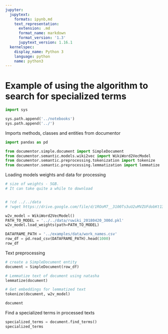 ```yaml
---
jupyter:
  jupytext:
    formats: ipynb,md
    text_representation:
      extension: .md
      format_name: markdown
      format_version: '1.3'
      jupytext_version: 1.16.1
  kernelspec:
    display_name: Python 3
    language: python
    name: python3
---
```


# Example of using the algorithm to search for specialized terms

```python is_executing=true
import sys

sys.path.append('../notebooks')
sys.path.append('../')
```

Imports methods, classes and entities from documentor

```python
import pandas as pd

from documentor.simple.document import SimpleDocument
from documentor.semantic.models.wiki2vec import WikiWord2VecModel
from documentor.semantic.preprocessing.tokenization import tokenize
from documentor.semantic.preprocessing.lemmatization import lemmatize
```

Loading models weights and data for processing 

```python is_executing=true
# size of weights - 5GB. 
# It can take quite a while to download


# !cd ../../data
# !wget https://drive.google.com/file/d/1ROoM7__3100Ts3uU2uMVZUFdobKt13zd/view?usp=sharing
```

```python
w2v_model = WikiWord2VecModel()
PATH_TO_MODEL = '../../data/ruwiki_20180420_300d.pkl'
w2v_model.load_weights(path=PATH_TO_MODEL)
```

```python is_executing=true
DATAFRAME_PATH = '../examples/data/work_names.csv'
row_df = pd.read_csv(DATAFRAME_PATH).head(1000)
row_df
```

Text preprocessing

```python is_executing=true
# create a SimpleDocument entity
document = SimpleDocument(row_df)

# Lemmatize text of document using natasha
lemmatize(document)

# Get embeddings for lemmatized text
tokenize(document, w2v_model)

document
```

Find a specialized terms in processed texts

```python
specialized_terms = document.find_terms()
specialized_terms
```
